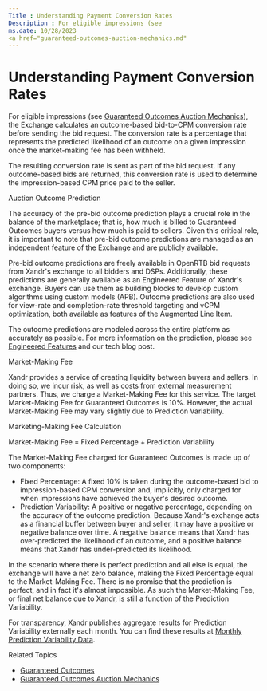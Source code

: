 ```yaml
---
Title : Understanding Payment Conversion Rates
Description : For eligible impressions (see
ms.date: 10/28/2023
<a href="guaranteed-outcomes-auction-mechanics.md"
---
```



# Understanding Payment Conversion Rates



For eligible impressions (see
<a href="guaranteed-outcomes-auction-mechanics.md"
class="xref">Guaranteed Outcomes Auction Mechanics</a>), the Exchange
calculates an outcome-based bid-to-CPM conversion rate before sending
the bid request. The conversion rate is a percentage that represents the
predicted likelihood of an outcome on a given impression once the
market-making fee has been withheld.

The resulting conversion rate is sent as part of the bid request. If any
outcome-based bids are returned, this conversion rate is used to
determine the impression-based CPM price paid to the seller.

Auction Outcome Prediction

The accuracy of the pre-bid outcome prediction plays a crucial role in
the balance of the marketplace; that is, how much is billed to
Guaranteed Outcomes buyers versus how much is paid to sellers. Given
this critical role, it is important to note that pre-bid outcome
predictions are managed as an independent feature of the Exchange and
are publicly available.

Pre-bid outcome predictions are freely available in OpenRTB bid requests
from Xandr's exchange to all bidders and DSPs.
Additionally, these predictions are generally available as an Engineered
Feature of Xandr's exchange. Buyers can use them
as building blocks to develop custom algorithms using custom models
(APB). Outcome predictions are also used for view-rate and
completion-rate threshold targeting and vCPM optimization, both
available as features of the Augmented Line Item.

The outcome predictions are modeled across the entire platform as
accurately as possible. For more information on the prediction, please
see
<a href="engineered-features.md" class="xref">Engineered Features</a>
and our tech blog post.

Market-Making Fee

Xandr provides a service of creating liquidity
between buyers and sellers. In doing so, we incur risk, as well as costs
from external measurement partners. Thus, we charge a Market-Making Fee
for this service. The target Market-Making Fee for Guaranteed Outcomes
is 10%. However, the actual Market-Making Fee may vary slightly due to
Prediction Variability.

Marketing-Making Fee Calculation

Market-Making Fee = Fixed Percentage + Prediction Variability

The Market-Making Fee charged for Guaranteed Outcomes is made up of two
components:

- Fixed Percentage: A fixed 10% is taken during the outcome-based bid to
  impression-based CPM conversion and, implicitly, only charged for when
  impressions have achieved the buyer's desired outcome.
- Prediction Variability: A positive or negative percentage, depending
  on the accuracy of the outcome prediction. Because
  Xandr's exchange acts as a financial buffer
  between buyer and seller, it may have a positive or negative balance
  over time. A negative balance means that Xandr
  has over-predicted the likelihood of an outcome, and a positive
  balance means that Xandr has under-predicted
  its likelihood.

In the scenario where there is perfect prediction and all else is equal,
the exchange will have a net zero balance, making the Fixed Percentage
equal to the Market-Making Fee. There is no promise that the prediction
is perfect, and in fact it's almost impossible. As such the
Market-Making Fee, or final net balance due to
Xandr, is still a function of the Prediction
Variability.

For transparency, Xandr publishes aggregate
results for Prediction Variability externally each month. You can find
these results at
<a href="monthly-prediction-variability-data.md" class="xref">Monthly
Prediction Variability Data</a>.

Related Topics

- <a href="guaranteed-outcomes.md" class="xref">Guaranteed Outcomes</a>
- <a href="guaranteed-outcomes-auction-mechanics.md"
  class="xref">Guaranteed Outcomes Auction Mechanics</a>




